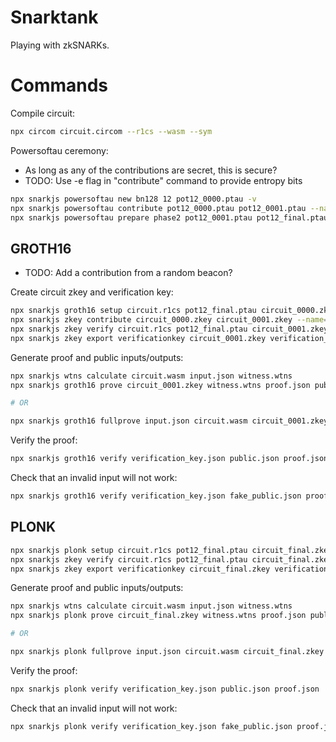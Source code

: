 # Snarktank

Playing with zkSNARKs.

# Commands

Compile circuit:

```bash
npx circom circuit.circom --r1cs --wasm --sym
```

Powersoftau ceremony:

- As long as any of the contributions are secret, this is secure?
- TODO: Use -e flag in "contribute" command to provide entropy bits

```bash
npx snarkjs powersoftau new bn128 12 pot12_0000.ptau -v
npx snarkjs powersoftau contribute pot12_0000.ptau pot12_0001.ptau --name="Some name" -v
npx snarkjs powersoftau prepare phase2 pot12_0001.ptau pot12_final.ptau -v
```

## GROTH16

- TODO: Add a contribution from a random beacon?

Create circuit zkey and verification key:

```bash
npx snarkjs groth16 setup circuit.r1cs pot12_final.ptau circuit_0000.zkey
npx snarkjs zkey contribute circuit_0000.zkey circuit_0001.zkey --name="Some name" -v
npx snarkjs zkey verify circuit.r1cs pot12_final.ptau circuit_0001.zkey
npx snarkjs zkey export verificationkey circuit_0001.zkey verification_key.json
```


Generate proof and public inputs/outputs:

```bash
npx snarkjs wtns calculate circuit.wasm input.json witness.wtns
npx snarkjs groth16 prove circuit_0001.zkey witness.wtns proof.json public.json

# OR

npx snarkjs groth16 fullprove input.json circuit.wasm circuit_0001.zkey proof.json public.json
```

Verify the proof:

```bash
npx snarkjs groth16 verify verification_key.json public.json proof.json
```

Check that an invalid input will not work:

```bash
npx snarkjs groth16 verify verification_key.json fake_public.json proof.json
```


## PLONK

```bash
npx snarkjs plonk setup circuit.r1cs pot12_final.ptau circuit_final.zkey
npx snarkjs zkey verify circuit.r1cs pot12_final.ptau circuit_final.zkey
npx snarkjs zkey export verificationkey circuit_final.zkey verification_key.json
```

Generate proof and public inputs/outputs:

```bash
npx snarkjs wtns calculate circuit.wasm input.json witness.wtns
npx snarkjs plonk prove circuit_final.zkey witness.wtns proof.json public.json

# OR

npx snarkjs plonk fullprove input.json circuit.wasm circuit_final.zkey proof.json public.json
```

Verify the proof:

```bash
npx snarkjs plonk verify verification_key.json public.json proof.json
```

Check that an invalid input will not work:

```bash
npx snarkjs plonk verify verification_key.json fake_public.json proof.json
```

